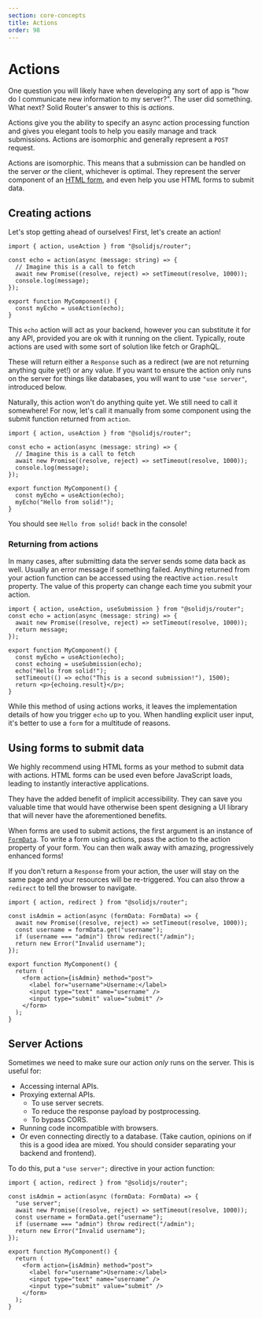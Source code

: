 ```yaml
---
section: core-concepts
title: Actions
order: 98
---
```


# Actions

One question you will likely have when developing any sort of app is "how do I communicate new information to my server?". The user did something. What next? Solid Router's answer to this is _actions_.

Actions give you the ability to specify an async action processing function and gives you elegant tools to help you easily manage and track submissions. Actions are isomorphic and generally represent a `POST` request.

Actions are isomorphic. This means that a submission can be handled on the server _or_ the client, whichever is optimal. They represent the server component of an [HTML form](https://developer.mozilla.org/en-US/docs/Web/HTML/Element/form), and even help you use HTML forms to submit data.

## Creating actions

Let's stop getting ahead of ourselves! First, let's create an action!

```tsx twoslash
import { action, useAction } from "@solidjs/router";

const echo = action(async (message: string) => {
  // Imagine this is a call to fetch
  await new Promise((resolve, reject) => setTimeout(resolve, 1000));
  console.log(message);
});

export function MyComponent() {
  const myEcho = useAction(echo);
}
```

This `echo` action will act as your backend, however you can substitute it for any API, provided you are ok with it running on the client. Typically, route actions are used with some sort of solution like fetch or GraphQL.

These will return either a `Response` such as a redirect (we are not returning anything quite yet!) or any value. If you want to ensure the action only runs on the server for things like databases, you will want to use `"use server"`, introduced below.

Naturally, this action won't do anything quite yet. We still need to call it somewhere! For now, let's call it manually from some component using the submit function returned from `action`.

```tsx twoslash
import { action, useAction } from "@solidjs/router";

const echo = action(async (message: string) => {
  // Imagine this is a call to fetch
  await new Promise((resolve, reject) => setTimeout(resolve, 1000));
  console.log(message);
});

export function MyComponent() {
  const myEcho = useAction(echo);
  myEcho("Hello from solid!");
}
```

You should see `Hello from solid!` back in the console!

### Returning from actions

In many cases, after submitting data the server sends some data back as well. Usually an error message if something failed. Anything returned from your action function can be accessed using the reactive `action.result` property. The value of this property can change each time you submit your action.

```tsx twoslash
import { action, useAction, useSubmission } from "@solidjs/router";
const echo = action(async (message: string) => {
  await new Promise((resolve, reject) => setTimeout(resolve, 1000));
  return message;
});

export function MyComponent() {
  const myEcho = useAction(echo);
  const echoing = useSubmission(echo);
  echo("Hello from solid!");
  setTimeout(() => echo("This is a second submission!"), 1500);
  return <p>{echoing.result}</p>;
}
```

While this method of using actions works, it leaves the implementation details of how you trigger `echo` up to you. When handling explicit user input, it's better to use a `form` for a multitude of reasons.

## Using forms to submit data

We highly recommend using HTML forms as your method to submit data with actions. HTML forms can be used even before JavaScript loads, leading to instantly interactive applications.

They have the added benefit of implicit accessibility. They can save you valuable time that would have otherwise been spent designing a UI library that will never have the aforementioned benefits.

When forms are used to submit actions, the first argument is an instance of [`FormData`](https://developer.mozilla.org/en-US/docs/Web/API/FormData). To write a form using actions, pass the action to the action property of your form. You can then walk away with amazing, progressively enhanced forms!

If you don't return a `Response` from your action, the user will stay on the same page and your resources will be re-triggered. You can also throw a `redirect` to tell the browser to navigate.

```tsx twoslash
import { action, redirect } from "@solidjs/router";

const isAdmin = action(async (formData: FormData) => {
  await new Promise((resolve, reject) => setTimeout(resolve, 1000));
  const username = formData.get("username");
  if (username === "admin") throw redirect("/admin");
  return new Error("Invalid username");
});

export function MyComponent() {
  return (
    <form action={isAdmin} method="post">
      <label for="username">Username:</label>
      <input type="text" name="username" />
      <input type="submit" value="submit" />
    </form>
  );
}
```

## Server Actions

Sometimes we need to make sure our action _only_ runs on the server. This is useful for:

- Accessing internal APIs.
- Proxying external APIs.
  - To use server secrets.
  - To reduce the response payload by postprocessing.
  - To bypass CORS.
- Running code incompatible with browsers.
- Or even connecting directly to a database. (Take caution, opinions on if this is a good idea are mixed. You should consider separating your backend and frontend).

To do this, put a `"use server";` directive in your action function:
```tsx twoslash
import { action, redirect } from "@solidjs/router";

const isAdmin = action(async (formData: FormData) => {
  "use server";
  await new Promise((resolve, reject) => setTimeout(resolve, 1000));
  const username = formData.get("username");
  if (username === "admin") throw redirect("/admin");
  return new Error("Invalid username");
});

export function MyComponent() {
  return (
    <form action={isAdmin} method="post">
      <label for="username">Username:</label>
      <input type="text" name="username" />
      <input type="submit" value="submit" />
    </form>
  );
}

